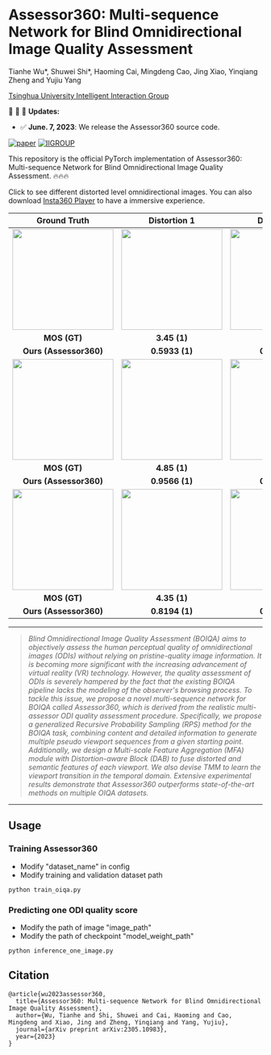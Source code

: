 # Assessor360: Multi-sequence Network for Blind Omnidirectional Image Quality Assessment

Tianhe Wu*, Shuwei Shi*, Haoming Cai, Mingdeng Cao, Jing Xiao, Yinqiang Zheng and Yujiu Yang

[Tsinghua University Intelligent Interaction Group](https://sites.google.com/view/iigroup-thu/home)

:rocket:  :rocket:  :rocket: **Updates:**
- ✅ **June. 7, 2023**: We release the Assessor360 source code.

[![paper](https://img.shields.io/badge/arXiv-Paper-green.svg)](https://arxiv.org/abs/2305.10983)
[![IIGROUP](https://img.shields.io/badge/IIGROUP-github-red.svg)](https://github.com/IIGROUP)


This repository is the official PyTorch implementation of Assessor360: Multi-sequence Network for Blind Omnidirectional Image Quality Assessment. :fire::fire::fire:

Click to see different distorted level omnidirectional images. You can also download [Insta360 Player](https://www.insta360.com/cn/download) to have a immersive experience.

|Ground Truth|Distortion 1|Distortion 2|Distortion 3|Distortion 4|
|       :---:       |     :---:        |        :-----:         |        :-----:         |        :-----:         | 
| <img width="200" src="images/GT_1.png">|<img width="200" src="images/dis1_1.png">|<img width="200" src="images/dis2_1.png">|<img width="200" src="images/dis3_1.png">|<img width="200" src="images/dis4_1.png">|
|**MOS (GT)**|**3.45 (1)**|**2.95 (2)**|**1.6 (3)**|**1.1 (4)**|
|**Ours (Assessor360)**|**0.5933 (1)**|**0.5213 (2)**|**0.1220 (3)**|**0.0120 (4)**|
| <img width="200" src="images/GT_2.png">|<img width="200" src="images/dis1_2.png">|<img width="200" src="images/dis2_2.png">|<img width="200" src="images/dis3_2.png">|<img width="200" src="images/dis4_2.png">|
|**MOS (GT)**|**4.85 (1)**|**3.25 (2)**|**2.4 (3)**|**1.3 (4)**|
|**Ours (Assessor360)**|**0.9566 (1)**|**0.7263 (2)**|**0.3495 (3)**|**0.0748 (4)**|
| <img width="200" src="images/GT_3.png">|<img width="200" src="images/dis1_3.png">|<img width="200" src="images/dis2_3.png">|<img width="200" src="images/dis3_3.png">|<img width="200" src="images/dis4_3.png">|
|**MOS (GT)**|**4.35 (1)**|**3.35 (2)**|**2.6 (3)**|**1.3 (4)**|
|**Ours (Assessor360)**|**0.8194 (1)**|**0.5481 (2)**|**0.3583 (3)**|**0.1165 (4)**|

---

> *Blind Omnidirectional Image Quality Assessment (BOIQA) aims to objectively assess the human perceptual quality of omnidirectional images (ODIs) without relying on pristine-quality image information. It is becoming more significant with the increasing advancement of virtual reality (VR) technology. However, the quality assessment of ODIs is severely hampered by the fact that the existing BOIQA pipeline lacks the modeling of the observer's browsing process. To tackle this issue, we propose a novel multi-sequence network for BOIQA called Assessor360, which is derived from the realistic multi-assessor ODI quality assessment procedure. Specifically, we propose a generalized Recursive Probability Sampling (RPS) method for the BOIQA task, combining content and detailed information to generate multiple pseudo viewport sequences from a given starting point. Additionally, we design a Multi-scale Feature Aggregation (MFA) module with Distortion-aware Block (DAB) to fuse distorted and semantic features of each viewport. We also devise TMM to learn the viewport transition in the temporal domain. Extensive experimental results demonstrate that Assessor360 outperforms state-of-the-art methods on multiple OIQA datasets.* 
---

## Usage
### Training Assessor360
- Modify "dataset_name" in config
- Modify training and validation dataset path
```
python train_oiqa.py
```
### Predicting one ODI quality score
- Modify the path of image "image_path"
- Modify the path of checkpoint "model_weight_path"
```
python inference_one_image.py 
```


## Citation
```
@article{wu2023assessor360,
  title={Assessor360: Multi-sequence Network for Blind Omnidirectional Image Quality Assessment},
  author={Wu, Tianhe and Shi, Shuwei and Cai, Haoming and Cao, Mingdeng and Xiao, Jing and Zheng, Yinqiang and Yang, Yujiu},
  journal={arXiv preprint arXiv:2305.10983},
  year={2023}
}
```
